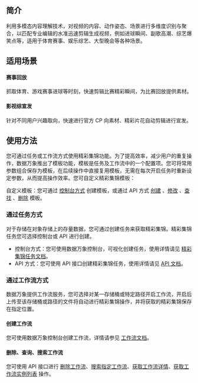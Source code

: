 ## 简介

利用多模态内容理解技术，对视频的内容、动作姿态、场景进行多维度识别与聚合，以匹配专业编辑的水准迅速剪辑生成视频，例如进球瞬间、副歌高潮、综艺爆笑点等，适用于体育赛事、娱乐综艺、大型晚会等各种场景。

## 适用场景

#### 赛事回放

抓取体育、游戏赛事进球等时刻，快速剪辑比赛精彩瞬间，为比赛回放提供素材。

#### 影视综宣发

针对不同用户兴趣取向，快速进行官方 CP 向素材、精彩片花自动剪辑进行宣发。

## 使用方法

您可通过任务或工作流方式使用精彩集锦功能。为了提高效率，减少用户的重复操作，数据万象推出了模板功能，模板是任务及工作流中的一个配置项。您可将常用参数组合保存为模板，在后续操作中直接复用模板，无需在每次开启任务时重新设定参数，从而提高操作效率。您可自定义精彩集锦模板：

自定义模板：您可通过 [控制台方式](https://cloud.tencent.com/document/product/460/46490) 创建模板，或通过 API 方式 [创建](https://cloud.tencent.com/document/product/460/58290) 、[修改](https://cloud.tencent.com/document/product/460/582932) 、[查找](https://cloud.tencent.com/document/product/460/58292) 、[删除](https://cloud.tencent.com/document/product/460/58291) 模板。


### 通过任务方式

对于存储在对象存储上的存量数据，您可通过创建任务来获取精彩集锦。精彩集锦任务您可选择控制台或 API 进行创建。

- 控制台方式：您可使用数据万象控制台，可视化创建任务，使用详情请见 [精彩集锦任务文档](https://cloud.tencent.com/document/product/460/46489#.E5.88.9B.E5.BB.BA.E7.B2.BE.E5.BD.A9.E9.9B.86.E9.94.A6.E4.BB.BB.E5.8A.A1)。
- API 方式：您可使用 API 接口创建精彩集锦任务，使用详情请见 [API 文档](https://cloud.tencent.com/document/product/460/58321)。

### 通过工作流方式

数据万象提供工作流服务，您可选择对某一存储桶或特定路径开启工作流，开启后上传至该存储桶或路径的文件将自动进行精彩集锦操作，并将获取的精彩集锦保存在指定位置。

#### 创建工作流

您可使用数据万象控制台创建工作流，详情请参见 [工作流文档](https://cloud.tencent.com/document/product/460/46488#.E5.88.9B.E5.BB.BA.E5.B7.A5.E4.BD.9C.E6.B5.81)。

#### 删除、查询、搜索工作流

您可使用 API 接口进行 [删除工作流](https://cloud.tencent.com/document/product/460/45947)、[搜索指定工作流](https://cloud.tencent.com/document/product/460/45948)、[获取工作流详情](https://cloud.tencent.com/document/product/460/45949)、[获取工作流实例列表](https://cloud.tencent.com/document/product/460/45950) 操作。

